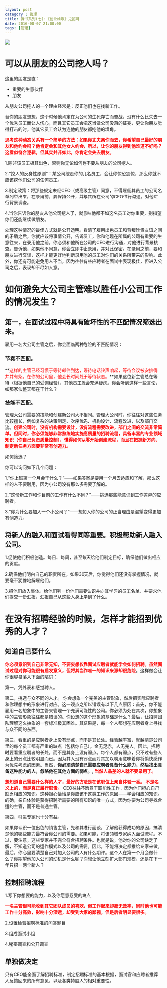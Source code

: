 ```yaml
---
layout: post
category : 管理
title: 拆书系列(七):《创业维艰》之招聘
date: 2016-08-07 21:00:00
tags: [管理]
---
```


<img src="http://7xpzem.com1.z0.glb.clouddn.com/chuangyeweijian.png" class="img-responsive img-rounded center-block" />

# 可以从朋友的公司挖人吗？

这里的朋友是直：

* 重要的生意伙伴
* 朋友

从朋友公司挖人的一个理由经常是：反正他们也在找新工作。

替你的朋友想想，这个时候他肯定在为公司的生死存亡而奋战，没有什么比失去一个优秀员工而让人伤心，而且其它员工会把这当做公司没落的征兆，更让你朋友觉得打击的时，他其它员工会认为连他的朋友都挖他的墙角。

**<font color="red">思考这种动态关系有一个简单的方法：如果你丈夫离你而去，你希望自己最好的朋友和他约会吗？他肯定会和其他女人约会，所以，让你的朋友得到他难道不好吗？这看似符合逻辑，但其实并非如此，你肯定会失去朋友。</font>**

1.除非该员工极其出色，否则你无论如何也不要从朋友的公司挖人。

2.“挖人的反身性原则”：某公司挖走你的几名员工，会让你惊恐震惊，那么你就不应该挖他们公司的任何员工。

3.制定政策：将那些规定未经CEO（或高级主管）同意，不得雇佣其员工的公司名单列举出来。在录用前，要保持公开，并与其所在公司的CEO进行沟通，对他进行背景调查。

4.当你告诉你的朋友从他公司挖人了，就意味他都不如这名员工对你重要，别指望你们还能继续做朋友。

处理这种情况的最佳方式就是公开透明。看清了雇用出色员工和背叛珍贵友谊之间的矛盾之后，你就应该将事情公开，告诉员工，你和他现在所属的公司有重要的生意往来，在录用他之前，你必须和他所在公司的CEO进行沟通，对他进行背景核查。告诉他，如果他不同意，你会立即中止录用，并对此保密。在录用之前，要和朋友进行交谈，这样才能更好地判断录用他的员工对你们的关系所带来的影响。此外，你还有可能避免用人不当，因为往往有些应聘者在面试中表现极佳，但进入公司之后，表现却不尽如人意。

# 如何避免大公司主管难以胜任小公司工作的情况发生？

## 第一，在面试过程中将具有破坏性的不匹配情况筛选出来。

雇用一名大公司主管之后，你会面临两种危险的不匹配情况：

### 节奏不匹配。

**<font color="red">这样的主管已经习惯于等待邮件到达，等待电话铃声响起，等待会议被安排得井井有条。在你的公司里，他会长时间处于等待状态。</font>**如果这位新主管总在等待（根据他自己的受训经验），其他员工就会充满疑虑。你会听到这样一些言论，如那家伙整天都在干什么？

### 技能不匹配。

管理大公司需要的技能和创建新公司大不相同。管理大公司时，你往往对这些任务比较擅长，例如复杂的决策制定、次序优先、机构设计、流程改进，以及部门交流。**<font color="red">创建公司时，没有机构需要设计，没有流程需要改进，部门之间的交流非常简单。但同时，你必须能够非常熟练地实施高质量的招聘流程，具备丰富的专业领域知识（你自己负责质量控制），懂得如何从零开始创建流程，而且在把握新方向、制定新任务方面要非常有创造力。</font>**

如何筛选？

你可以询问如下几个问题：

1.“你上班第一个月会干什么？”——如果答案是要用一个月去适应和了解，那么这样的人不要聘用，因为小公司没有那么多需要了解的。

2.“这份新工作和你目前的工作有什么不同？”——挑选那些能意识到工作差异的应聘者。

3.“你为什么要加入一个小公司？”——想加入你的公司的正当理由是渴望变得更加有创造力。

## 将新人的融入和面试看得同等重要。积极帮助新人融入公司。

1.促使他们积极创造。每日、每周，甚至每天给他们制定目标，确保他们做出相应的贡献。

2.确保他们明白自己的职责所在。如果30天后，你觉得他们还没有掌握情况，就要毫不犹豫地解雇他们。

3.把他们放入集体。给他们列一份他们需要认识并向其学习的员工名单，并要求他们提交一份汇报，汇报自己从这些人身上学到了什么。

# 在没有招聘经验的时候，怎样才能招到优秀的人才？

## 知道自己要什么

**<font color="red">你必须意识到自己非常无知，不要妄想仅靠面试应聘者就能学会如何招聘。虽然面试过程对你可能很有启发意义，但将其当作唯一的知识来源却很危险</font>**。这样做会让你很容易落入下面的陷阱：

第一，凭外表和感觉聘人。

第二，挑选与众不同的人才。
你会想象一个完美的主管形象，然后把实际应聘者和你理想中的形象进行对应。这一观点之所以错误有以下几点原因：首先，你不能雇用一名想象中的主管来管理一个充满可能性的公司。你必须为处在其次，你想象中的主管形象往往都是错误的。你设想的这个形象的基础是什么？最后，让招聘团队理解这么抽象的一套标准极其困难。其结果是，每一个人都想在应聘者身上寻找与众不同的东西。

第三，看重的是应聘者身上没有弱点，而不是其长处。经验越丰富，就越清楚公司里的每个员工都有严重的缺点（包括你自己）。金无足赤，人无完人。因此，招聘时要看重应聘者的长处，而不是其身上没有弱点。每个人都有弱点，只不过有些人身上的弱点比较明显而已。因为其人没有弱点而对其加以聘用意味着你将愉快感作为优先考虑的因素。当然，**你必须清楚自己需要应聘者具备什么能力，然后找出具备这种能力的人，忽略他在其他方面的弱点。**, **<font color="red">当然人品差的人就不要录用了。</font>**

**<font color="red">想知道自己需要什么样的人才，最好的方法是在该职位上亲自体验一番。 不是名义上的，而是真正履行职责。</font>** CEO往往不愿意干职能性工作，因为他们担心自己缺乏相应的知识。这种担心恰恰是你应该干这类工作的原因——学会相应的知识。的确，亲自体验是获得招聘所需要的所有知识的唯一方式，因为你要为公司寻找合适的主管，而不是普通主管。

第四，引进专家也十分有益。

如果你认识一位出色的销售主管，先和其进行面谈，了解他获得成功的原因，搞清楚他的哪些能力最符合你公司的需要。如果可能，将该领域专家纳入面试流程。不过，要注意，这些专家并不完全符合招聘条件。也就是说，他对你的公司缺乏了解，不知道公司的运作模式以及公司的需要。因此，不能将决定都推给专家来做。
最后，你心里要清楚自己对加入公司的人有什么期许。这个人在第一个月会做什么？你期望他加入公司的动机是什么呢？你想让他立刻扩大部门规模，还是在下一年只招一两个新人？

## 控制招聘流程

1.写下你想要的能力，以及你愿意忍受的缺点

**<font color="red">一名主管很可能收到其它团队成员的喜欢，但工作起来却毫无效率，同时他也可能工作十分高效，影响十分深远，却受到大家的鄙视，但是后者明显要很多。</font>**

2.设置检验招聘标准的问答题目

3.组成面试小组

4.秘密调查和公开调查

## 单独做决定

只有CEO能全面了解招聘标准，制定招聘标准的基本根据，面试官和应聘者推荐人反馈回来的所有意见，以及各类持股人的相对重要性。
